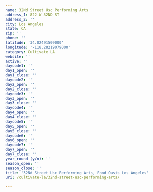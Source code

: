 ```yaml
---
name: 32Nd Street Usc Performing Arts
address_1: 822 W 32ND ST
address_2: ''
city: Los Angeles
state: CA
zip: ''
phone: ''
latitude: '34.02491509000'
longitude: '-118.28219079000'
category: Cultivate LA
website: ''
active: ''
daycode1: ''
day1_open: ''
day1_close: ''
daycode2: ''
day2_open: ''
day2_close: ''
daycode3: ''
day3_open: ''
day3_close: ''
daycode4: ''
day4_open: ''
day4_close: ''
daycode5: ''
day5_open: ''
day5_close: ''
daycode6: ''
day6_open: ''
daycode7: ''
day7_open: ''
day7_close: ''
year_round (y/n): ''
season_open: ''
season_close: ''
title: '32Nd Street Usc Performing Arts, Food Oasis Los Angeles'
uri: /cultivate-la/32nd-street-usc-performing-arts/

---
```

